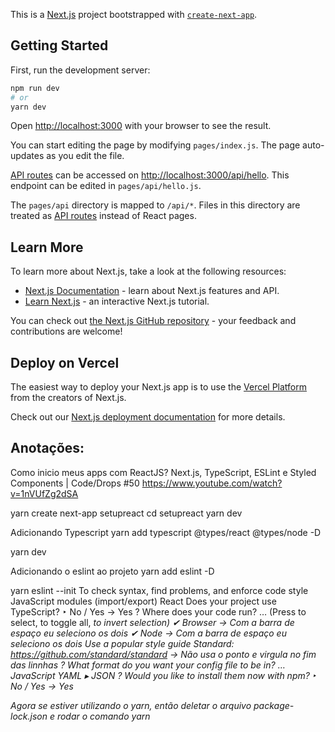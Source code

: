 This is a [Next.js](https://nextjs.org/) project bootstrapped with [`create-next-app`](https://github.com/vercel/next.js/tree/canary/packages/create-next-app).

## Getting Started

First, run the development server:

```bash
npm run dev
# or
yarn dev
```

Open [http://localhost:3000](http://localhost:3000) with your browser to see the result.

You can start editing the page by modifying `pages/index.js`. The page auto-updates as you edit the file.

[API routes](https://nextjs.org/docs/api-routes/introduction) can be accessed on [http://localhost:3000/api/hello](http://localhost:3000/api/hello). This endpoint can be edited in `pages/api/hello.js`.

The `pages/api` directory is mapped to `/api/*`. Files in this directory are treated as [API routes](https://nextjs.org/docs/api-routes/introduction) instead of React pages.

## Learn More

To learn more about Next.js, take a look at the following resources:

- [Next.js Documentation](https://nextjs.org/docs) - learn about Next.js features and API.
- [Learn Next.js](https://nextjs.org/learn) - an interactive Next.js tutorial.

You can check out [the Next.js GitHub repository](https://github.com/vercel/next.js/) - your feedback and contributions are welcome!

## Deploy on Vercel

The easiest way to deploy your Next.js app is to use the [Vercel Platform](https://vercel.com/new?utm_medium=default-template&filter=next.js&utm_source=create-next-app&utm_campaign=create-next-app-readme) from the creators of Next.js.

Check out our [Next.js deployment documentation](https://nextjs.org/docs/deployment) for more details.

## Anotações:

Como inicio meus apps com ReactJS? Next.js, TypeScript, ESLint e Styled Components | Code/Drops #50
https://www.youtube.com/watch?v=1nVUfZg2dSA

yarn create next-app setupreact
cd setupreact
yarn dev

Adicionando Typescript
yarn add typescript @types/react @types/node -D

yarn dev

Adicionando o eslint ao projeto
yarn add eslint -D

yarn eslint --init
To check syntax, find problems, and enforce code style
JavaScript modules (import/export)
React
Does your project use TypeScript? ‣ No / Yes -> Yes
? Where does your code run? … (Press <space> to select, <a> to toggle all, <i> to invert selection)
✔ Browser -> Com a barra de espaço eu seleciono os dois
✔ Node -> Com a barra de espaço eu seleciono os dois
Use a popular style guide
Standard: https://github.com/standard/standard -> Não usa o ponto e virgula no fim das linnhas
? What format do you want your config file to be in? …
JavaScript
YAML
▸ JSON
? Would you like to install them now with npm? ‣ No / Yes -> Yes

Agora se estiver utilizando o yarn, então deletar o arquivo package-lock.json e rodar o comando
yarn
